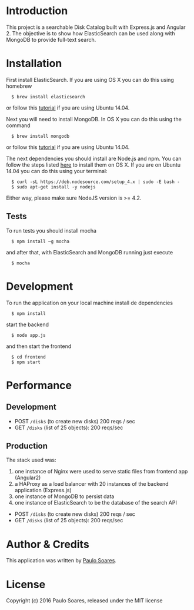 Introduction
============

This project is a searchable Disk Catalog built with Express.js and Angular 2. The objective is to show how ElasticSearch can be used along with MongoDB to provide full-text search.

Installation
============

First install ElasticSearch. If you are using OS X you can do this using homebrew

```shell
  $ brew install elasticsearch
```

or follow this [tutorial](https://www.digitalocean.com/community/tutorials/how-to-install-and-configure-elasticsearch-on-ubuntu-14-04) if you are using Ubuntu 14.04.

Next you will need to install MongoDB. In OS X you can do this using the command

```shell
  $ brew install mongodb
```

or follow this [tutorial](https://www.digitalocean.com/community/tutorials/how-to-install-mongodb-on-ubuntu-14-04) if you are using Ubuntu 14.04.


The next dependencies you should install are Node.js and npm. You can
follow the steps listed [here](https://coolestguidesontheplanet.com/installing-node-js-on-osx-10-10-yosemite/)
to install them on OS X. If you are on Ubuntu 14.04 you can do this using your terminal:

```
  $ curl -sL https://deb.nodesource.com/setup_4.x | sudo -E bash -
  $ sudo apt-get install -y nodejs
```

Either way, please make sure NodeJS version is >= 4.2.

Tests
-----

To run tests you should install mocha

```shell
  $ npm install –g mocha
```

and after that, with ElasticSearch and MongoDB running just execute

```shell
  $ mocha
```

Development
===========

To run the application on your local machine install de dependencies

```shell
  $ npm install
```

start the backend

```shell
  $ node app.js
```

and then start the frontend

```shell
  $ cd frontend
  $ npm start
```

Performance
===========

Development
-----------

- POST `/disks` (to create new disks) 200 reqs / sec
- GET `/disks` (list of 25 objects): 200 reqs/sec

Production
----------

The stack used was:

1. one instance of Nginx were used to serve static files from frontend app (Angular2)
2. a HAProxy as a load balancer with 20 instances of the backend application (Express.js)
3. one instance of MongoDB to persist data
4. one instance of ElasticSearch to be the database of the search API

- POST `/disks` (to create new disks) 200 reqs / sec
- GET `/disks` (list of 25 objects): 200 reqs/sec

Author & Credits
=================

This application was written by [Paulo Soares](phsoares.ita@gmail.com).

License
=======
Copyright (c) 2016 Paulo Soares, released under the MIT license
